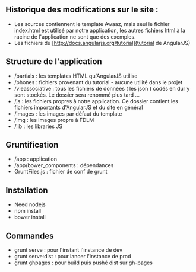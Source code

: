 ## Historique des modifications sur le site :

* Les sources contiennent le template Awaaz, mais seul le fichier index.html est utilisé par notre application, les autres fichiers html à la racine de l'application ne sont que des exemples.
* Les fichiers du [http://docs.angularjs.org/tutorial](tutorial de AngularJS)


## Structure de l'application

* /partials : les templates HTML qu'AngularJS utilise
* /phones : fichiers provenant du tutorial - aucune utilité dans le projet
* /vieassociative : tous les fichiers de données ( les json ) codés en dur y sont stockés. Le dossier sera renommé plus tard ...
* /js : les fichiers propres à notre application. Ce dossier contient les fichiers importants d'AngularJS et du site en général
* /images : les images par défaut du template
* /img : les images propre à FDLM
* /lib : les libraries JS


## Gruntification

* /app : application
* /app/bower_components : dépendances
* GruntFiles.js : fichier de conf de grunt

## Installation

* Need nodejs
* npm install
* bower install

## Commandes

* grunt serve : pour l'instant l'instance de dev
* grunt serve:dist : pour lancer l'instance de prod
* grunt ghpages : pour build puis pushé dist sur gh-pages




